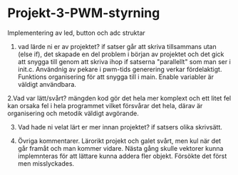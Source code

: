 # Projekt-3-PWM-styrning
Implementering av led, button och adc struktar 

1. vad lärde ni er av projektet?
if satser går att skriva tillsammans utan (else if), det skapade en del problem i början av projektet och det gick att snygga till genom att
skriva ihop if satserna "parallellt" som man ser i init.c. Användnig av pekare i pwm-tids generering verkar fördelaktigt. Funktions organisering för att
snygga till i main. Enable variabler är väldigt användbara. 

2.Vad var lätt/svårt?
mängden kod gör det hela mer komplext och ett litet fel kan orsaka fel i hela programmet vilket försvårar det hela, därav är organisering och metodik 
väldigt avgörande.

3. Vad hade ni velat lärt er mer innan projektet?
if satsers olika skrivsätt. 

4. Övriga kommentarer.
Lärorikt projekt och galet svårt, men kul när det går framåt och man kommer vidare. Nästa gång skulle vektorer kunna implemnteras för att lättare kunna 
addera fler objekt. Försökte det först men misslyckades. 
